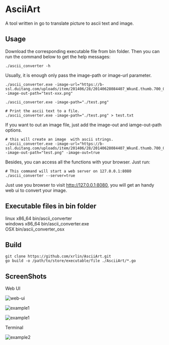 # AsciiArt
A tool written in go to translate picture to ascii text and image.

## Usage
Download the corresponding executable file from bin folder. Then you can run the command below to get the help messages:
```shell
./ascii_converter -h 
```
Usually, it is enough only pass the image-path or image-url parameter.
```shell
./ascii_converter.exe -image-url="https://b-ssl.duitang.com/uploads/item/201406/28/20140628084407_WkunE.thumb.700_0.jpeg" -image-out-path="test-xxx.png"

./ascii_converter.exe -image-path="./test.png"

# Print the ascii text to a file.
./ascii_converter.exe -image-path="./test.png" > test.txt
```
If you want to out an image file, just add the image-out and iamge-out-path options.
```shell
# this will create an image  with ascii strings.
./ascii_converter.exe -image-url="https://b-ssl.duitang.com/uploads/item/201406/28/20140628084407_WkunE.thumb.700_0.jpeg" -image-out-path="test.png" -image-out=true
```

Besides, you can access all the functions with your browser. Just run:
```shell
# This command will start a web server on 127.0.0.1:8080
./ascii_converter --server=true
```
Just use you browser to visit http://127.0.0.1:8080, you will get an handy web ui to convert your image.

## Executable files in bin folder
linux x86_64  bin/ascii_converter  
windows x86_64 bin/ascii_converter.exe  
OSX  bin/ascii_converter_osx

## Build
```shell
git clone https://github.com/xrlin/AsciiArt.git
go build -o /path/to/store/executable/file ./AsciiArt/*.go
```

## ScreenShots
Web UI

![web-ui](https://raw.githubusercontent.com/xrlin/AsciiArt/master/screenshots/web-ui.png)

![example1](https://raw.githubusercontent.com/xrlin/AsciiArt/master/screenshots/example3.png)  


![example1](https://raw.githubusercontent.com/xrlin/AsciiArt/master/screenshots/example1.png)


Terminal

![example2](https://raw.githubusercontent.com/xrlin/AsciiArt/master/screenshots/example2.png)
